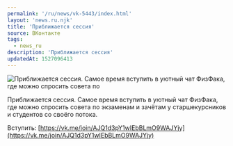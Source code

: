 ```yaml
---
permalink: '/ru/news/vk-5443/index.html'
layout: 'news.ru.njk'
title: 'Приближается сессия'
source: ВКонтакте
tags:
  - news_ru
description: 'Приближается сессия'
updatedAt: 1527096413
---
```

![Приближается сессия. Самое время вступить в уютный чат ФизФака, где можно спросить совета по](https://sun9-32.userapi.com/impf/c840522/v840522172/875b1/kR_OHGs46Zs.jpg?size=1200x630&quality=96&proxy=1&sign=986c73e9acc78c11eeb16bac914992da&c_uniq_tag=YoyyG9-SXl1lHFbUtGvRIqNYTlADUOjUf6Fvw52ZqOk&type=album)

Приближается сессия. Самое время вступить в уютный чат ФизФака, где можно спросить совета по экзаменам и зачётам у старшекурсников и студентов со своёго потока.

Вступить: [https://vk.me/join/AJQ1d3pY1wIEbBLmO9WAJYjy](https://vk.me/join/AJQ1d3pY1wIEbBLmO9WAJYjy)
